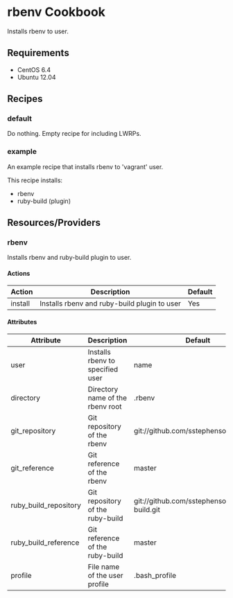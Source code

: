 rbenv Cookbook
==============

Installs rbenv to user.

Requirements
------------

- CentOS 6.4
- Ubuntu 12.04

Recipes
-------
### default
Do nothing. Empty recipe for including LWRPs.

### example
An example recipe that installs rbenv to 'vagrant' user.

This recipe installs:
- rbenv
- ruby-build (plugin)

Resources/Providers
-------------------
### rbenv
Installs rbenv and ruby-build plugin to user.

#### Actions
Action  | Description                                  | Default
--------|----------------------------------------------|---------
install | Installs rbenv and ruby-build plugin to user | Yes

#### Attributes
Attribute             | Description                      | Default
----------------------|----------------------------------|---------------------------------------------
user                  | Installs rbenv to specified user | name
directory             | Directory name of the rbenv root | .rbenv
git_repository        | Git repository of the rbenv      | git://github.com/sstephenson/rbenv.git
git_reference         | Git reference of the rbenv       | master
ruby_build_repository | Git repository of the ruby-build | git://github.com/sstephenson/ruby-build.git
ruby_build_reference  | Git reference of the ruby-build  | master
profile               | File name of the user profile    | .bash_profile

